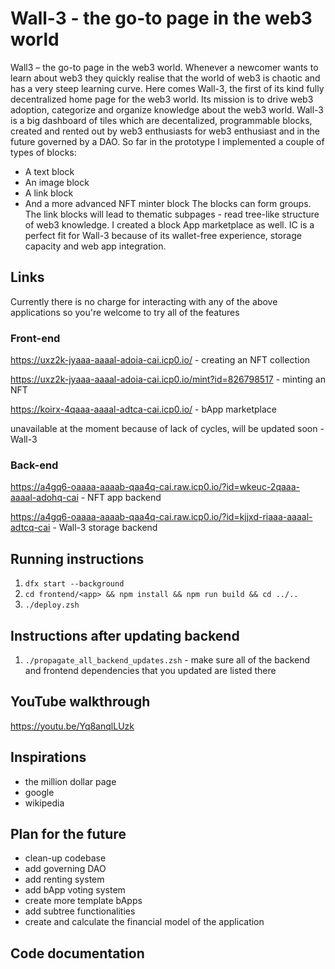 # Wall-3 - the go-to page in the web3 world

Wall3 – the go-to page in the web3 world.
Whenever a newcomer wants to learn about web3 they quickly realise that the world of web3 is chaotic and has a very steep learning curve. Here comes Wall-3, the first of its kind fully decentralized home page for the web3 world. Its mission is to drive web3 adoption, categorize and organize knowledge about the web3 world.
Wall-3 is a big dashboard of tiles which are decentalized, programmable blocks, created and rented out by web3 enthusiasts for web3 enthusiast and in the future governed by a DAO. 
So far in the prototype I implemented a couple of types of blocks:
-	A text block
-	An image block
-	A link block
-	And a more advanced NFT minter block
The blocks can form groups. The link blocks will lead to thematic subpages - read tree-like structure of web3 knowledge.
I created a block App marketplace as well.
IC is a perfect fit for Wall-3 because of its wallet-free experience, storage capacity and web app integration.

## Links

Currently there is no charge for interacting with any of the above applications so you're welcome to try all of the features

### Front-end

https://uxz2k-jyaaa-aaaal-adoia-cai.icp0.io/ - creating an NFT collection

https://uxz2k-jyaaa-aaaal-adoia-cai.icp0.io/mint?id=826798517 - minting an NFT

https://koirx-4qaaa-aaaal-adtca-cai.icp0.io/ - bApp marketplace

unavailable at the moment because of lack of cycles, will be updated soon - Wall-3

### Back-end

https://a4gq6-oaaaa-aaaab-qaa4q-cai.raw.icp0.io/?id=wkeuc-2qaaa-aaaal-adohq-cai - NFT app backend

https://a4gq6-oaaaa-aaaab-qaa4q-cai.raw.icp0.io/?id=kjjxd-riaaa-aaaal-adtcq-cai - Wall-3 storage backend

## Running instructions

1. `dfx start --background`
2. `cd frontend/<app> && npm install && npm run build && cd ../..`
3. `./deploy.zsh`

## Instructions after updating backend

1. `./propagate_all_backend_updates.zsh` - make sure all of the backend and frontend dependencies that you updated are listed there

## YouTube walkthrough

https://youtu.be/Yq8anqlLUzk

## Inspirations

- the million dollar page
- google 
- wikipedia

## Plan for the future

- clean-up codebase
- add governing DAO
- add renting system
- add bApp voting system
- create more template bApps
- add subtree functionalities
- create and calculate the financial model of the application

## Code documentation